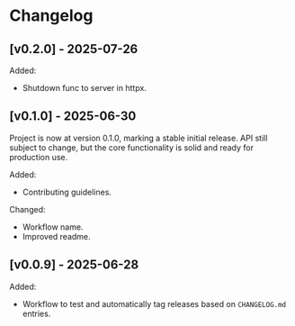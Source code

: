 # Changelog

## [v0.2.0] - 2025-07-26

Added:

- Shutdown func to server in httpx.

## [v0.1.0] - 2025-06-30

Project is now at version 0.1.0, marking a stable initial release. API still subject to change, but the core functionality is solid and ready for production use.

Added:

- Contributing guidelines.

Changed:

- Workflow name.
- Improved readme.

## [v0.0.9] - 2025-06-28

Added:

- Workflow to test and automatically tag releases based on `CHANGELOG.md` entries.
